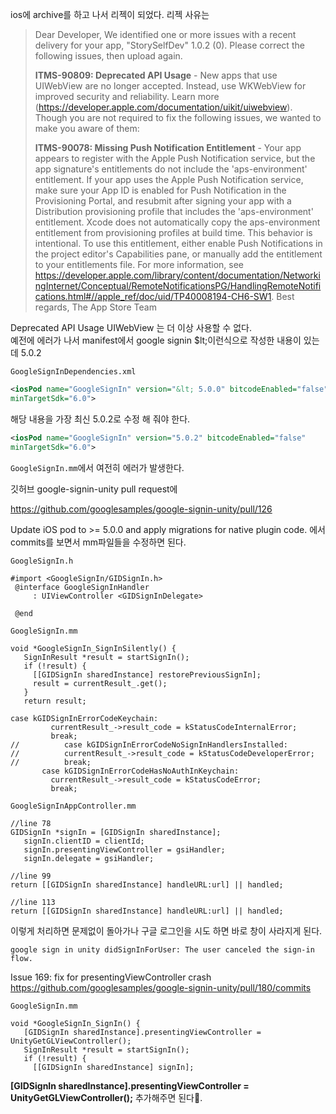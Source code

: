 ios에 archive를 하고 나서 리젝이 되었다.
리젝 사유는

> Dear Developer,
> We identified one or more issues with a recent delivery for your app, "StorySelfDev" 1.0.2 (0). Please correct the following issues, then upload again.
>
> **ITMS-90809: Deprecated API Usage** - New apps that use UIWebView are no longer accepted. Instead, use WKWebView for improved security and reliability. Learn more (https://developer.apple.com/documentation/uikit/uiwebview).
> Though you are not required to fix the following issues, we wanted to make you aware of them:
>
> **ITMS-90078: Missing Push Notification Entitlement** - Your app appears to register with the Apple Push Notification service, but the app signature's entitlements do not include the 'aps-environment' entitlement. If your app uses the Apple Push Notification service, make sure your App ID is enabled for Push Notification in the Provisioning Portal, and resubmit after signing your app with a Distribution provisioning profile that includes the 'aps-environment' entitlement. Xcode does not automatically copy the aps-environment entitlement from provisioning profiles at build time. This behavior is intentional. To use this entitlement, either enable Push Notifications in the project editor's Capabilities pane, or manually add the entitlement to your entitlements file. For more information, see https://developer.apple.com/library/content/documentation/NetworkingInternet/Conceptual/RemoteNotificationsPG/HandlingRemoteNotifications.html#//apple_ref/doc/uid/TP40008194-CH6-SW1.
> Best regards,
> The App Store Team

Deprecated API Usage UIWebView 는 더 이상 사용할 수 없다.  
예전에 에러가 나서 manifest에서 google signin $lt;이런식으로 작성한 내용이 있는데 5.0.2

`GoogleSignInDependencies.xml`

```xml
<iosPod name="GoogleSignIn" version="&lt; 5.0.0" bitcodeEnabled="false"
minTargetSdk="6.0">
```

해당 내용을 가장 최신 5.0.2로 수정 해 줘야 한다.

```xml
<iosPod name="GoogleSignIn" version="5.0.2" bitcodeEnabled="false"
minTargetSdk="6.0">
```

`GoogleSignIn.mm`에서 여전히 에러가 발생한다.

깃허브 google-signin-unity pull request에

https://github.com/googlesamples/google-signin-unity/pull/126

Update iOS pod to >= 5.0.0 and apply migrations for native plugin code. 에서 commits를 보면서 mm파일들을 수정하면 된다.

`GoogleSignIn.h`

```objc
#import <GoogleSignIn/GIDSignIn.h>
 @interface GoogleSignInHandler
     : UIViewController <GIDSignInDelegate>

 @end
```

`GoogleSignIn.mm`

```objc
void *GoogleSignIn_SignInSilently() {
   SignInResult *result = startSignIn();
   if (!result) {
     [[GIDSignIn sharedInstance] restorePreviousSignIn];
     result = currentResult_.get();
   }
   return result;
```

```objc
case kGIDSignInErrorCodeKeychain:
         currentResult_->result_code = kStatusCodeInternalError;
         break;
//          case kGIDSignInErrorCodeNoSignInHandlersInstalled:
//          currentResult_->result_code = kStatusCodeDeveloperError;
//          break;
       case kGIDSignInErrorCodeHasNoAuthInKeychain:
         currentResult_->result_code = kStatusCodeError;
         break;
```

`GoogleSignInAppController.mm`

```objc
//line 78
GIDSignIn *signIn = [GIDSignIn sharedInstance];
   signIn.clientID = clientId;
   signIn.presentingViewController = gsiHandler;
   signIn.delegate = gsiHandler;
```

```objc
//line 99
return [[GIDSignIn sharedInstance] handleURL:url] || handled;
```

```objc
//line 113
return [[GIDSignIn sharedInstance] handleURL:url] || handled;
```

이렇게 처리하면 문제없이 돌아가나 구글 로그인을 시도 하면 바로 창이 사라지게 된다.

`google sign in unity didSignInForUser: The user canceled the sign-in flow.`

Issue 169: fix for presentingViewController crash
https://github.com/googlesamples/google-signin-unity/pull/180/commits

`GoogleSignIn.mm`

```objc
void *GoogleSignIn_SignIn() {
   [GIDSignIn sharedInstance].presentingViewController = UnityGetGLViewController();
   SignInResult *result = startSignIn();
   if (!result) {
     [[GIDSignIn sharedInstance] signIn];
```

**[GIDSignIn sharedInstance].presentingViewController = UnityGetGLViewController();**
추가해주면 된다.
